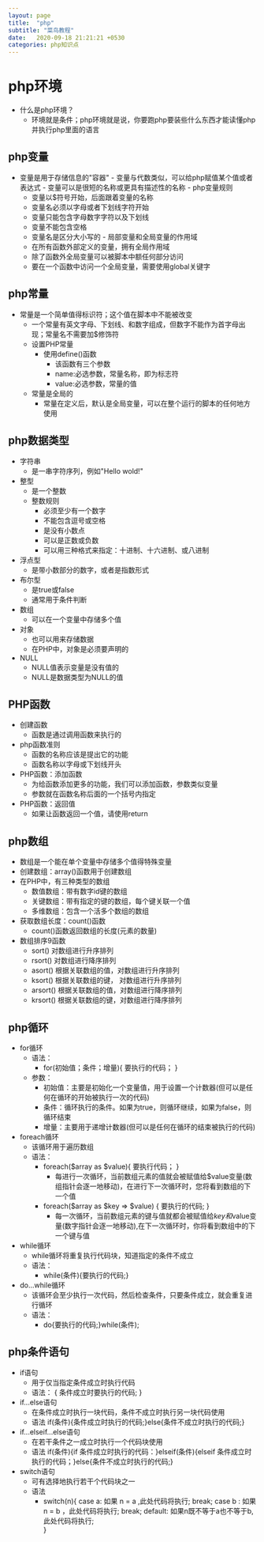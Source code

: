```yaml
---
layout: page
title:  "php"
subtitle: "菜鸟教程"
date:   2020-09-18 21:21:21 +0530
categories: php知识点
---
```

# php环境

  - 什么是php环境？
      - 环境就是条件；php环境就是说，你要跑php要装些什么东西才能读懂php并执行php里面的语言

  ## php变量
   - 变量是用于存储信息的"容器"
    - 变量与代数类似，可以给php赋值某个值或者表达式
    - 变量可以是很短的名称或更具有描述性的名称
    - php变量规则
      - 变量以$符号开始，后面跟着变量的名称
      - 变量名必须以字母或者下划线字符开始
      - 变量只能包含字母数字字符以及下划线
      - 变量不能包含空格
      - 变量名是区分大小写的
    - 局部变量和全局变量的作用域
      - 在所有函数外部定义的变量，拥有全局作用域
      - 除了函数外全局变量可以被脚本中额任何部分访问
      - 要在一个函数中访问一个全局变量，需要使用global关键字
  ## php常量
   - 常量是一个简单值得标识符；这个值在脚本中不能被改变
     - 一个常量有英文字母、下划线、和数字组成，但数字不能作为首字母出现；常量名不需要加$修饰符
     - 设置PHP常量
       - 使用define()函数
          - 该函数有三个参数
          - name:必选参数，常量名称，即为标志符
          - value:必选参数，常量的值
     - 常量是全局的
        - 常量在定义后，默认是全局变量，可以在整个运行的脚本的任何地方使用
          
  ## php数据类型
   - 字符串
      - 是一串字符序列，例如"Hello wold!"
   - 整型
      - 是一个整数
      - 整数规则
         - 必须至少有一个数字
         - 不能包含逗号或空格
         - 是没有小数点
         - 可以是正数或负数
         - 可以用三种格式来指定：十进制、十六进制、或八进制
   - 浮点型
      - 是带小数部分的数字，或者是指数形式
   - 布尔型
      - 是true或false
      - 通常用于条件判断
   - 数组
      - 可以在一个变量中存储多个值
   - 对象
      - 也可以用来存储数据
      - 在PHP中，对象是必须要声明的
   - NULL
      - NULL值表示变量是没有值的
      - NULL是数据类型为NULL的值
      
 ## PHP函数
   - 创建函数
      - 函数是通过调用函数来执行的
   - php函数准则
      - 函数的名称应该是提出它的功能
      - 函数名称以字母或下划线开头
   - PHP函数：添加函数
      - 为给函数添加更多的功能，我们可以添加函数，参数类似变量
      - 参数就在函数名称后面的一个括号内指定
   - PHP函数：返回值
      - 如果让函数返回一个值，请使用return
      
  ## php数组
   - 数组是一个能在单个变量中存储多个值得特殊变量
   - 创建数组：array()函数用于创建数组
   - 在PHP中，有三种类型的数组
      - 数值数组：带有数字id键的数组
      - 关键数组：带有指定的键的数组，每个键关联一个值
      - 多维数组：包含一个活多个数组的数组
   - 获取数组长度：count()函数
      - count()函数返回数组的长度(元素的数量)
   - 数组排序9函数
      - sort() 对数组进行升序排列
      - rsort() 对数组进行降序排列
      - asort() 根据关联数组的值，对数组进行升序排列
      - ksort() 根据关联数组的键， 对数组进行升序排列
      - arsort() 根据关联数组的值，对数组进行降序排列
      - krsort() 根据关联数组的键，对数组进行降序排列
   ## php循环
   - for循环 
        - 语法：
          - for(初始值；条件；增量){
              要执行的代码；
            }  
        - 参数：
           - 初始值：主要是初始化一个变量值，用于设置一个计数器(但可以是任何在循环的开始被执行一次的代码)
           - 条件：循环执行的条件。如果为true，则循环继续，如果为false，则循环结束
           - 增量：主要用于递增计数器(但可以是任何在循环的结束被执行的代码)
   - foreach循环
     - 该循环用于遍历数组
     - 语法：
        - foreach($array as $value){
        要执行代码；
        }       
           - 每进行一次循环，当前数组元素的值就会被赋值给$value变量(数组指针会逐一地移动)，在进行下一次循环时，您将看到数组的下一个值
        -  foreach($array as $key => $value)
           {
             要执行的代码;
           }            
           - 每一次循环，当前数组元素的键与值就都会被赋值给$key和$value变量(数字指针会逐一地移动),在下一次循环时，你将看到数组中的下一个键与值
   - while循环    
       - while循环将重复执行代码块，知道指定的条件不成立
       - 语法：
          - while(条件){要执行的代码;}
   - do...while循环
       - 该循环会至少执行一次代码，然后检查条件，只要条件成立，就会重复进行循环
       - 语法：
          - do{要执行的代码;}while(条件);
  ## php条件语句
   - if语句
      - 用于仅当指定条件成立时执行代码
      - 语法：
         {
           条件成立时要执行的代码;
         }
   - if...else语句
     - 在条件成立时执行一块代码，条件不成立时执行另一块代码使用
     - 语法
       if(条件){条件成立时执行的代码;}else{条件不成立时执行的代码;}
   - if...elseif...else语句
     - 在若干条件之一成立时执行一个代码块使用
     - 语法
       if(条件){if 条件成立时执行的代码：}elseif(条件){elseif 条件成立时执行的代码；}else{条件不成立时执行的代码;}
   - switch语句
     - 可有选择地执行若干个代码块之一
     - 语法
       - switch(n){
       case a:
          如果 n = a ,此处代码将执行; 
          break;
       case b :
          如果 n = b ，此处代码将执行;
          break;
       default:
          如果n既不等于a也不等于b,此处代码将执行;      
       }        
             
               
              
         